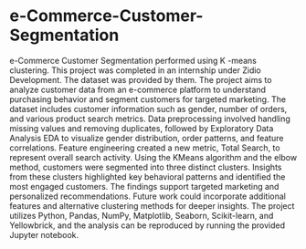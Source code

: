 # e-Commerce-Customer-Segmentation
e-Commerce Customer Segmentation performed using K -means clustering.
This project was completed in an internship under Zidio Development. The dataset was provided by them.
The project aims to analyze customer data from an e-commerce platform to understand purchasing behavior and segment customers for targeted marketing. The dataset includes customer information such as gender, number of orders, and various product search metrics. Data preprocessing involved handling missing values and removing duplicates, followed by Exploratory Data Analysis EDA to visualize gender distribution, order patterns, and feature correlations. Feature engineering created a new metric, Total Search, to represent overall search activity. Using the KMeans algorithm and the elbow method, customers were segmented into three distinct clusters. Insights from these clusters highlighted key behavioral patterns and identified the most engaged customers. The findings support targeted marketing and personalized recommendations. Future work could incorporate additional features and alternative clustering methods for deeper insights. The project utilizes Python, Pandas, NumPy, Matplotlib, Seaborn, Scikit-learn, and Yellowbrick, and the analysis can be reproduced by running the provided Jupyter notebook.

